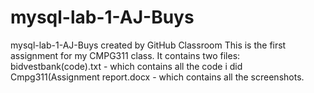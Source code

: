 # mysql-lab-1-AJ-Buys
mysql-lab-1-AJ-Buys created by GitHub Classroom
This is the first assignment for my CMPG311 class.
It contains two files:
bidvestbank(code).txt - which contains all the code i did
Cmpg311(Assignment report.docx - which contains all the screenshots.
